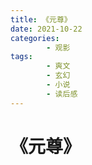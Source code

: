 ```yaml
---
title: 《元尊》
date: 2021-10-22
categories:
        - 观影
tags:
        - 爽文
        - 玄幻
        - 小说
        - 读后感
---
```


# 《元尊》
